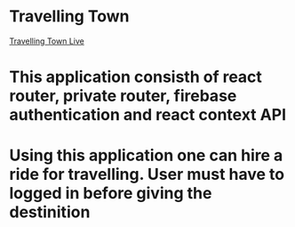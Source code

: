 # Travelling Town
[Travelling Town Live](https://traveling-town-4d7e2.web.app/)
# This application consisth of react router, private router, firebase authentication and react context API
# Using this application one can hire a ride for travelling. User must have to logged in before giving the destinition 
